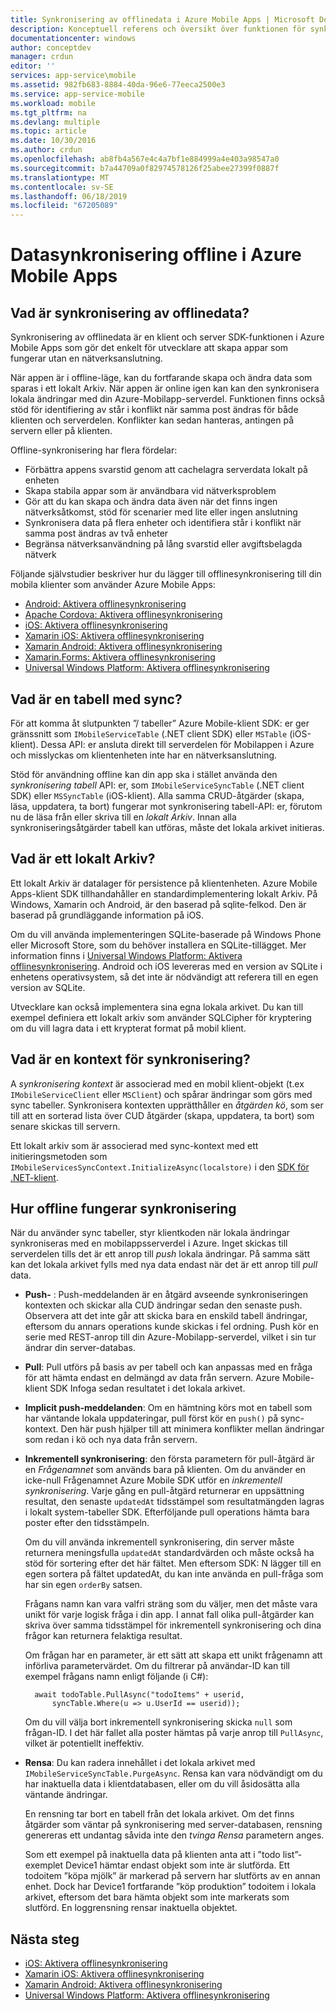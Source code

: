 ```yaml
---
title: Synkronisering av offlinedata i Azure Mobile Apps | Microsoft Docs
description: Konceptuell referens och översikt över funktionen för synkronisering av offlinedata för Azure Mobile Apps
documentationcenter: windows
author: conceptdev
manager: crdun
editor: ''
services: app-service\mobile
ms.assetid: 982fb683-8884-40da-96e6-77eeca2500e3
ms.service: app-service-mobile
ms.workload: mobile
ms.tgt_pltfrm: na
ms.devlang: multiple
ms.topic: article
ms.date: 10/30/2016
ms.author: crdun
ms.openlocfilehash: ab8fb4a567e4c4a7bf1e884999a4e403a98547a0
ms.sourcegitcommit: b7a44709a0f82974578126f25abee27399f0887f
ms.translationtype: MT
ms.contentlocale: sv-SE
ms.lasthandoff: 06/18/2019
ms.locfileid: "67205089"
---
```

# <a name="offline-data-sync-in-azure-mobile-apps"></a>Datasynkronisering offline i Azure Mobile Apps
## <a name="what-is-offline-data-sync"></a>Vad är synkronisering av offlinedata?
Synkronisering av offlinedata är en klient och server SDK-funktionen i Azure Mobile Apps som gör det enkelt för utvecklare att skapa appar som fungerar utan en nätverksanslutning.

När appen är i offline-läge, kan du fortfarande skapa och ändra data som sparas i ett lokalt Arkiv. När appen är online igen kan kan den synkronisera lokala ändringar med din Azure-Mobilapp-serverdel. Funktionen finns också stöd för identifiering av står i konflikt när samma post ändras för både klienten och serverdelen. Konflikter kan sedan hanteras, antingen på servern eller på klienten.

Offline-synkronisering har flera fördelar:

* Förbättra appens svarstid genom att cachelagra serverdata lokalt på enheten
* Skapa stabila appar som är användbara vid nätverksproblem
* Gör att du kan skapa och ändra data även när det finns ingen nätverksåtkomst, stöd för scenarier med lite eller ingen anslutning
* Synkronisera data på flera enheter och identifiera står i konflikt när samma post ändras av två enheter
* Begränsa nätverksanvändning på lång svarstid eller avgiftsbelagda nätverk

Följande självstudier beskriver hur du lägger till offlinesynkronisering till din mobila klienter som använder Azure Mobile Apps:

* [Android: Aktivera offlinesynkronisering]
* [Apache Cordova: Aktivera offlinesynkronisering](app-service-mobile-cordova-get-started-offline-data.md)
* [iOS: Aktivera offlinesynkronisering]
* [Xamarin iOS: Aktivera offlinesynkronisering]
* [Xamarin Android: Aktivera offlinesynkronisering]
* [Xamarin.Forms: Aktivera offlinesynkronisering](app-service-mobile-xamarin-forms-get-started-offline-data.md)
* [Universal Windows Platform: Aktivera offlinesynkronisering]

## <a name="what-is-a-sync-table"></a>Vad är en tabell med sync?
För att komma åt slutpunkten ”/ tabeller” Azure Mobile-klient SDK: er ger gränssnitt som `IMobileServiceTable` (.NET client SDK) eller `MSTable` (iOS-klient). Dessa API: er ansluta direkt till serverdelen för Mobilappen i Azure och misslyckas om klientenheten inte har en nätverksanslutning.

Stöd för användning offline kan din app ska i stället använda den *synkronisering tabell* API: er, som `IMobileServiceSyncTable` (.NET client SDK) eller `MSSyncTable` (iOS-klient). Alla samma CRUD-åtgärder (skapa, läsa, uppdatera, ta bort) fungerar mot synkronisering tabell-API: er, förutom nu de läsa från eller skriva till en *lokalt Arkiv*. Innan alla synkroniseringsåtgärder tabell kan utföras, måste det lokala arkivet initieras.

## <a name="what-is-a-local-store"></a>Vad är ett lokalt Arkiv?
Ett lokalt Arkiv är datalager för persistence på klientenheten. Azure Mobile Apps-klient SDK tillhandahåller en standardimplementering lokalt Arkiv. På Windows, Xamarin och Android, är den baserad på sqlite-felkod. Den är baserad på grundläggande information på iOS.

Om du vill använda implementeringen SQLite-baserade på Windows Phone eller Microsoft Store, som du behöver installera en SQLite-tillägget. Mer information finns i [Universal Windows Platform: Aktivera offlinesynkronisering]. Android och iOS levereras med en version av SQLite i enhetens operativsystem, så det inte är nödvändigt att referera till en egen version av SQLite.

Utvecklare kan också implementera sina egna lokala arkivet. Du kan till exempel definiera ett lokalt arkiv som använder SQLCipher för kryptering om du vill lagra data i ett krypterat format på mobil klient.

## <a name="what-is-a-sync-context"></a>Vad är en kontext för synkronisering?
A *synkronisering kontext* är associerad med en mobil klient-objekt (t.ex `IMobileServiceClient` eller `MSClient`) och spårar ändringar som görs med sync tabeller. Synkronisera kontexten upprätthåller en *åtgärden kö*, som ser till att en sorterad lista över CUD åtgärder (skapa, uppdatera, ta bort) som senare skickas till servern.

Ett lokalt arkiv som är associerad med sync-kontext med ett initieringsmetoden som `IMobileServicesSyncContext.InitializeAsync(localstore)` i den [SDK för .NET-klient].

## <a name="how-sync-works"></a>Hur offline fungerar synkronisering
När du använder sync tabeller, styr klientkoden när lokala ändringar synkroniseras med en mobilappsserverdel i Azure. Inget skickas till serverdelen tills det är ett anrop till *push* lokala ändringar. På samma sätt kan det lokala arkivet fylls med nya data endast när det är ett anrop till *pull* data.

* **Push-** : Push-meddelanden är en åtgärd avseende synkroniseringen kontexten och skickar alla CUD ändringar sedan den senaste push. Observera att det inte går att skicka bara en enskild tabell ändringar, eftersom du annars operations kunde skickas i fel ordning. Push kör en serie med REST-anrop till din Azure-Mobilapp-serverdel, vilket i sin tur ändrar din server-databas.
* **Pull**: Pull utförs på basis av per tabell och kan anpassas med en fråga för att hämta endast en delmängd av data från servern. Azure Mobile-klient SDK Infoga sedan resultatet i det lokala arkivet.
* **Implicit push-meddelanden**: Om en hämtning körs mot en tabell som har väntande lokala uppdateringar, pull först kör en `push()` på sync-kontext. Den här push hjälper till att minimera konflikter mellan ändringar som redan i kö och nya data från servern.
* **Inkrementell synkronisering**: den första parametern för pull-åtgärd är en *Frågenamnet* som används bara på klienten. Om du använder en icke-null Frågenamnet Azure Mobile SDK utför en *inkrementell synkronisering*. Varje gång en pull-åtgärd returnerar en uppsättning resultat, den senaste `updatedAt` tidsstämpel som resultatmängden lagras i lokalt system-tabeller SDK. Efterföljande pull operations hämta bara poster efter den tidsstämpeln.

  Om du vill använda inkrementell synkronisering, din server måste returnera meningsfulla `updatedAt` standardvärden och måste också ha stöd för sortering efter det här fältet. Men eftersom SDK: N lägger till en egen sortera på fältet updatedAt, du kan inte använda en pull-fråga som har sin egen `orderBy` satsen.

  Frågans namn kan vara valfri sträng som du väljer, men det måste vara unikt för varje logisk fråga i din app.
  I annat fall olika pull-åtgärder kan skriva över samma tidsstämpel för inkrementell synkronisering och dina frågor kan returnera felaktiga resultat.

  Om frågan har en parameter, är ett sätt att skapa ett unikt frågenamn att införliva parametervärdet.
  Om du filtrerar på användar-ID kan till exempel frågans namn enligt följande (i C#):

        await todoTable.PullAsync("todoItems" + userid,
            syncTable.Where(u => u.UserId == userid));

  Om du vill välja bort inkrementell synkronisering skicka `null` som frågan-ID. I det här fallet alla poster hämtas på varje anrop till `PullAsync`, vilket är potentiellt ineffektiv.
* **Rensa**: Du kan radera innehållet i det lokala arkivet med `IMobileServiceSyncTable.PurgeAsync`.
  Rensa kan vara nödvändigt om du har inaktuella data i klientdatabasen, eller om du vill åsidosätta alla väntande ändringar.

  En rensning tar bort en tabell från det lokala arkivet. Om det finns åtgärder som väntar på synkronisering med server-databasen, rensning genereras ett undantag såvida inte den *tvinga Rensa* parametern anges.

  Som ett exempel på inaktuella data på klienten anta att i ”todo list”-exemplet Device1 hämtar endast objekt som inte är slutförda. Ett todoitem ”köpa mjölk” är markerad på servern har slutförts av en annan enhet. Dock har Device1 fortfarande ”köp produktion” todoitem i lokala arkivet, eftersom det bara hämta objekt som inte markerats som slutförd. En loggrensning rensar inaktuella objektet.

## <a name="next-steps"></a>Nästa steg
* [iOS: Aktivera offlinesynkronisering]
* [Xamarin iOS: Aktivera offlinesynkronisering]
* [Xamarin Android: Aktivera offlinesynkronisering]
* [Universal Windows Platform: Aktivera offlinesynkronisering]

<!-- Links -->
[SDK för .NET-klient]: app-service-mobile-dotnet-how-to-use-client-library.md
[Android: Aktivera offlinesynkronisering]: app-service-mobile-android-get-started-offline-data.md
[iOS: Aktivera offlinesynkronisering]: app-service-mobile-ios-get-started-offline-data.md
[Xamarin iOS: Aktivera offlinesynkronisering]: app-service-mobile-xamarin-ios-get-started-offline-data.md
[Xamarin Android: Aktivera offlinesynkronisering]: app-service-mobile-xamarin-android-get-started-offline-data.md
[Universal Windows Platform: Aktivera offlinesynkronisering]: app-service-mobile-windows-store-dotnet-get-started-offline-data.md
